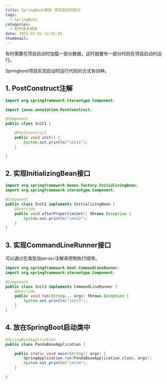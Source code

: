 ```yaml
---
title: SpringBoot框架 项目启动时执行
tags:
  - SpringBoot
categories:
  - 软件技术框架
date: 2022-07-01 12:01:01
thumbnail:
---
```


有时需要在项目启动时加载一部分数据，这时就要有一部分代码在项目启动时运行。

Springboot项目实现启动时运行代码的方式有四种。

## 1. PostConstruct注解

```java
import org.springframework.stereotype.Component;

import javax.annotation.PostConstruct;

@Component
public class Init1 {

    @PostConstruct
    public void init() {
        System.out.println("init1");
    }

}
```

## 2. 实现InitializingBean接口

```java
import org.springframework.beans.factory.InitializingBean;
import org.springframework.stereotype.Component;

@Component
public class Init2 implements InitializingBean {
    @Override
    public void afterPropertiesSet() throws Exception {
        System.out.println("init2");
    }
}
```

## 3. 实现CommandLineRunner接口

可以通过在类型加`@Order`注解来控制执行顺序。

```java
import org.springframework.boot.CommandLineRunner;
import org.springframework.stereotype.Component;

@Component
public class Init3 implements CommandLineRunner {
    @Override
    public void run(String... args) throws Exception {
        System.out.println("init3");
    }
}
```

## 4. 放在SpringBoot启动类中

```java
@SpringBootApplication
public class PandaBaseApplication {

    public static void main(String[] args) {
        SpringApplication.run(PandaBaseApplication.class, args);
        System.out.println("init4");
    }

}
```
